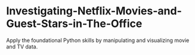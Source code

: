 # Investigating-Netflix-Movies-and-Guest-Stars-in-The-Office
Apply the foundational Python skills by manipulating and visualizing movie and TV data.
